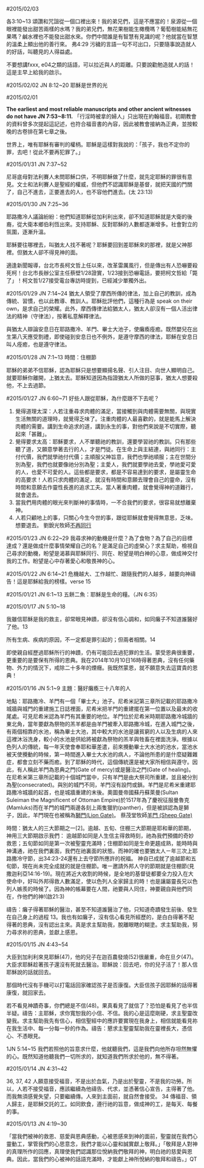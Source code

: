 #2015/02/03 

各3:10~13 頌讚和咒詛從一個口裡出來！我的弟兄們，這是不應當的！泉源從一個眼裡能發出甜苦兩樣的水嗎？我的弟兄們，無花果樹能生橄欖嗎？葡萄樹能結無花果嗎？鹹水裡也不能發出甜水來。你們中間誰是有智慧有見識的呢？他就當在智慧的溫柔上顯出他的善行來。
弗4:29 污穢的言語一句不可出口，只要隨事說造就人的好話，叫聽見的人得益處。

不要想講fxxx, e04之類的話語，可以拉近與人的距離。只要說勸勉造就人的話！這是主早上給我的啟示。

#2015/02/02 JN 8:12~20 耶穌是世界的光


#2015/02/01

**The earliest and most reliable manuscripts and other ancient witnesses do not have JN 7:53~8:11.** 「行淫時被拿的婦人」只出現在約翰福音。初期教會的資料曾多次提起這記述，也符合福音書的內容，因此被教會接納為正典，並按較晚的古卷排在第七章之後。

世界上，唯有耶穌有審判的權柄。耶穌是這樣對我說的：「孩子，我也不定你的罪，去吧！從此不要再犯罪了。」

#2015/01/31 JN 7:37~52

尼哥底母對法利賽人未問耶穌口供，不明耶穌做了什麼，就先定耶穌的罪很有意見。文士和法利賽人是聖經的權威，但他們不認識耶穌是基督，就把天國的門關了，自己不進去，正要進去的人，也不容他們進去。(太 23:13)

#2015/01/30 JN 7:25~36

耶路撒冷人議論紛紛：他們知道耶穌從加利利出來，卻不知道耶穌就是大衛的後裔，從大衛本鄉伯利恆出來。支持耶穌、反對耶穌的人數都逐漸增多。社會對立的氛圍，逐漸升溫。

耶穌要往哪裡去，叫猶太人找不著呢？耶穌要回到差耶穌來的那裡，就是父神那裡。但猶太人卻不得見神的面。

適逢新聞報導，台北市長柯文哲上任以來，改革雷厲風行，但是傳出有人恐嚇要殺死柯！台北市長辦公室主任蔡壁1/28證實，1/23接到恐嚇電話，要把柯文哲給「斃了」！柯文哲1/27接受電台專訪時提到，已經減少單獨外出。

#2015/01/29 JN 7:14~24
猶太人領受了摩西所傳的律法，加上自己的教訓，成為傳統、習慣，也以此教導、教訓人。耶穌批評他們，這種行為是 speak on their own，是求自己的榮耀。此外，摩西傳律法給猶太人，猶太人卻沒有一個人活出律法的精神（守律法），按著私意解釋律法。

與猶太人辯論安息日在耶路撒冷、羊門、畢士大池子，使癱瘓痊癒。既然嬰兒在出生第八天應受割禮，即使碰到安息日也不例外，是遵守摩西的律法，耶穌在安息日叫人痊癒，也是遵守律法。 

#2015/01/28 JN 7:1~13
時間：住棚節

耶穌的弟弟不信耶穌，認為耶穌只是想要顯揚名聲、引人注目、向世人顯明自己。就要耶穌你離開，上猶太去。耶穌知道因為指證猶太人所做的惡事，猶太人想要殺他，不上去過節。

#2015/01/27 JN 6:60~71
好些人跟從耶穌，為什麼跟不下去呢？
1. 覺得道理太深：人若注重尋求肉體的滿足，當接觸到與肉體需要無關，與現實生活無關的道理時，就覺得乏味了。注重肉體的人最喜歡的，就是能馬上解決肉體的需要。講到生命追求的道，講到永生的事，對他們來說是不切實際，聽起來「甚難」。 
2. 覺得要求太高：耶穌要求，人不單聽祂的教訓，還要學習祂的教訓。只有那些聽了道，又願意學著去行的人，才是門徒。在生命上與主結連，與祂同行：主付代價，我們就學祂付代價；主順服父神旨意，我們也學祂順服；主在世間分別為聖，我們也就要像祂分別為聖；主愛人，我們就要學祂去愛，學祂愛可愛的人，也愛不可愛的人。這些都是要求，都是不容易達到的要求，是屬靈生命的高要求！人若只求肉體的滿足，就沒有時間和意願去理會自己的靈命，沒有時間和意願去作靈性長進的追求工夫。當人著重肉體，就會覺得神的道難行，就會退去。 
3. 當我們用肉體的眼光來判斷神的事情時，一不合我們的要求，很容易就想離棄神。
4. 人若只顧地上的事，只關心今生今世的事，跟從耶穌就會覺得無意思，乏味。想要退去。
劉銳光牧師[不再同行](http://www.pastorlau.org/pages/message/Sermon16.html)

#2015/01/23 JN 6:22~29
我尋求神的動機是什麼？為了食物？為了自己的目標達成？還是做成什麼事情榮耀自己的名？是滿足自己的虛榮心？求主幫助，檢視自己尋求的動機，盼望是渴慕與耶穌同行、同在、盼望是明白神的心意，做成神交付我的工作。盼望是心中存著愛心和敬畏神的心。

#2015/01/22 JN 6:14~21
危機越大、工作越忙、跟隨我們的人越多，越要向神禱告！這是耶穌給我的榜樣。verse 15

#2015/01/21 JN 6:1~13
五餅二魚：耶穌是生命的糧。（JN 6:35）

#2015/01/17 JN 5:10~18

我雖信耶穌是我的救主，卻常眼見神蹟，卻沒有信心調和，如同癱子不知道誰醫好了他。13

所有生病、疾病的原因，不一定都是罪引起的；但兩者相關。14 

即使親自經歷過耶穌所行的神蹟，仍有可能回去過犯罪的生活。蒙受恩典很重要，更重要的是要保有所得的恩典。我在2014年10月10日16時得著恩典，沒有任何藥物、外力的情況下，戒除二十多年的煙癮。我既然蒙恩，就不願意失去這寶貴的恩典！

#2015/01/16 JN 5:1~9 
主題：醫好癱瘓三十八年的人

地點：耶路撒冷、羊門有一個「畢士大」池子。尼希米記第三章所記載的耶路撒冷城牆與城門的重建施工日誌裡面，尼希米把羊門的重建擺在第一位置以及最末的收尾處。可見尼希米認為羊門有其重要的地位。羊門位於尼希米時期耶路撒冷城牆的東北角，當年要獻為祭物的羔羊都是由羊門被牽入耶路撒冷城，在進入城門之後，有兩個相靠的水池，稱為畢士大池，其中較大的水池是讓貧窮的人以及生病的人來這裡沐浴洗身，較小的水池是供給將被獻為祭物的羔羊與牲畜在裡面洗淨。根據以色列人的傳統，每一年天使會奉耶和華差遣，前來攪動畢士大水池的池水，當池水被天使攪動的時候，第一時間進入畢士大水池的病人，不論他所患的是什麼疑難雜症，都會立刻不藥而癒。到了耶穌的時代，這個傳統還是被大家所相信與遵守。因此，有人稱此羊門為恩典之門(Gate of mercy)或是醫治之門(Gate of healing)。在尼希米第三章所記載的十個城門當中，只有羊門是由大祭司所重建，並且被分別為聖(consecrated)。與別的城門不同，羊門沒有設閂或鎖。羊門是尼希米重建耶路撒冷城牆的起首，也是城牆重建的末後。奧圖曼帝國蘇丹蘇萊曼(Sultan Suleiman the Magnificent of Ottoman Empire)於1517年為了慶祝征服曼魯克 (Mamluks)而在羊門的城門兩邊各刻上兩隻獵豹(panther)，但是被誤認為是獅子，因此，羊門現在也被稱為[獅門(Lion Gate)](http://zh.wikipedia.org/wiki/%E7%8B%AE%E5%AD%90%E9%97%A8)。
蔡茂堂牧師[羊門 (Sheep Gate)](http://hoping-pastorsharing.blogspot.tw/2009/08/sheep-gate.html)

時間：猶太人的三大節期之一[2]。逾越、五旬、住棚三大節期是耶和華的節期，神用三大節期啟示我們：
逾越節如同是人生信主得救時刻，祂為我們預備的奇妙救恩；五旬節如同是第一次被聖靈充滿時；住棚節如同是生命更趨成熟，能時時與神溝通，祂在我們裏面，我們在祂裏面的狀態。而神的確也要猶太人ㄧ年三次上耶路撒冷守節，出34:23-24還有上去守節所應許的祝福。
神自已成就了逾越節和五旬節，現在尚未完全成就的就是住棚節。唯ㄧ邀請外邦人守的節期就是住棚節(見撒迦利亞14:16-19)。現在將近大收割的時候，是全地的基督徒都要全力投入在大使命中，好叫外邦得救人數滿足，使以色列人全家歸主的時！也是讓屬靈長兄以色列人嫉羨的時候了。因為神的帳幕要在人間，祂要與人同住，神要親自與他們同在，作他們的神!(啟21:3)

禱告：癱子得著耶穌的醫治，甚至不知道誰醫治了他，只知道奇蹟發生前後、發生在自己身上的過程 13。我也有如癱子，沒有信心看見所經歷的，是白白得著不配得著的恩典，沒有認出主來。真是求主幫助我，脫離眼瞎的糊塗。求主幫助我，努力尋求祢的恩典，並獻上感恩。

#2015/01/15 JN 4:43~54

大臣到加利利來見耶穌(47)，他的兒子在迦百農發燒(52)很嚴重，命在旦夕(47)。大臣求耶穌趁著孩子還沒有死就去醫治。耶穌說：回去吧，你的兒子活了！那人信耶穌說的話就回去。

那個時代沒有手機可以打電話回家確認孩子是否康復。大臣信孩子因耶穌的話得著康復，就回家去。

若不看見神蹟奇事，你們總是不信(48)。果真看見了就信了？恐怕是看見了也半信半疑。禱告：主耶穌，求你寬恕我的小信、不信。我的心是這麼剛硬，求主聖靈改變我。求主幫助我先有信心，相信聖經中的應許要實現在我身上，相信就能看見祢在我生活中、每一分每一秒的作為。禱告：懇求主聖靈幫助我在靈裡長大，憑信心、不憑眼見。

1JN 5:14~15 我們若照他的旨意求什麼，他就聽我們，這是我們向他所存坦然無懼的心。既然知道他聽我們一切所求的，就知道我們所求於他的，無不得著。

#2015/01/14 JN 4:31~42

36, 37, 42 人願意接受福音，不是出於血氣，乃是出於聖靈，不是我的功勞。所以，人若不接受福音，應該繼續為他禱告、代求，並憑著信心宣告，主得著了他。而我無須感覺失望，只要繼續傳。人來到主面前，就自然會接受。
34 傳福音、領人歸主，是耶穌交託的工。如同飲食，遵行祂的旨意，做成神的工，是每天、每餐的事。

#2015/01/13 JN 4:19~30

「當我們被神的救恩、慈愛與恩典感動，心被恩感來到神的面前，聖靈就在我們心靈動工，掌管我們的心思意念，我們才能以心靈和誠實獻上敬拜。」「敬拜是人對神的真理所作的回應，真理使我們認識那位悅納我們敬拜的神，明白祂的慈愛與恩典。因此，當我們的心被神的話語充滿時，才能獻上神所悅納的敬拜和禱告。」QT
